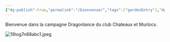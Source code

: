 ```yaml
---
{"dg-publish":true,"permalink":"/bienvenue/","tags":["gardenEntry"],"dgShowInlineTitle":true}
---
```


Bienvenue dans la campagne Dragonlance du club Chateaux et Murlocs.

![19iog7n88abc1.jpeg](/img/user/assets/19iog7n88abc1.jpeg)